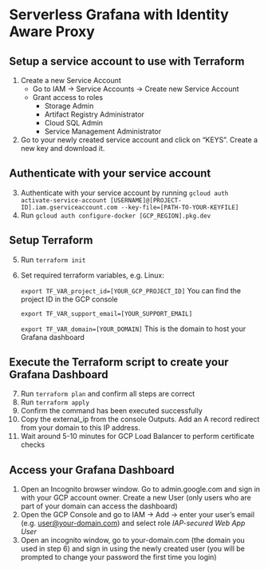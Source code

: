 # Serverless Grafana with Identity Aware Proxy

## Setup a service account to use with Terraform
1. Create a new Service Account
    - Go to IAM -> Service Accounts -> Create new Service Account
    - Grant access to roles
        - Storage Admin
        - Artifact Registry Administrator
        - Cloud SQL Admin
        - Service Management Administrator
2. Go to your newly created service account and click on “KEYS”. Create a new key and download it.

## Authenticate with your service account
3. Authenticate with your service account by running `gcloud auth activate-service-account [USERNAME]@[PROJECT-ID].iam.gserviceaccount.com --key-file=[PATH-TO-YOUR-KEYFILE]`
4. Run `gcloud auth configure-docker [GCP_REGION].pkg.dev`

## Setup Terraform
5. Run `terraform init`
6. Set required terraform variables, e.g. Linux:

    `export TF_VAR_project_id=[YOUR_GCP_PROJECT_ID]` You can find the project ID in the GCP console

    `export TF_VAR_support_email=[YOUR_SUPPORT_EMAIL]`
    
    `export TF_VAR_domain=[YOUR_DOMAIN]` This is the domain to host your Grafana dashboard

## Execute the Terraform script to create your Grafana Dashboard
7. Run `terraform plan` and confirm all steps are correct
8. Run `terraform apply`
9. Confirm the command has been executed successfully
10. Copy the external_ip from the console Outputs. Add an A record redirect from your domain to this IP address.
11. Wait around 5-10 minutes for GCP Load Balancer to perform certificate checks

## Access your Grafana Dashboard
1. Open an Incognito browser window. Go to admin.google.com and sign in with your GCP account owner. Create a new User (only users who are part of your domain can access the dashboard)
2. Open the GCP Console and go to IAM -> Add -> enter your user’s email (e.g. user@your-domain.com) and select role *IAP-secured Web App User*
3. Open an incognito window, go to your-domain.com (the domain you used in step 6) and sign in using the newly created user (you will be prompted to change your password the first time you login)


